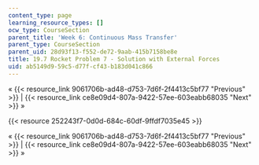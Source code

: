 ```yaml
---
content_type: page
learning_resource_types: []
ocw_type: CourseSection
parent_title: 'Week 6: Continuous Mass Transfer'
parent_type: CourseSection
parent_uid: 28d93f13-f552-de72-9aab-415b7158be8e
title: 19.7 Rocket Problem 7 - Solution with External Forces
uid: ab5149d9-59c5-d77f-cf43-b183d041c866
---
```


« {{< resource_link 9061706b-ad48-d753-7d6f-2f4413c5bf77 "Previous" >}} | {{< resource_link ce8e09d4-807a-9422-57ee-603eabb68035 "Next" >}} »

{{< resource 252243f7-0d0d-684c-60df-9ffdf7035e45 >}}

« {{< resource_link 9061706b-ad48-d753-7d6f-2f4413c5bf77 "Previous" >}} | {{< resource_link ce8e09d4-807a-9422-57ee-603eabb68035 "Next" >}} »